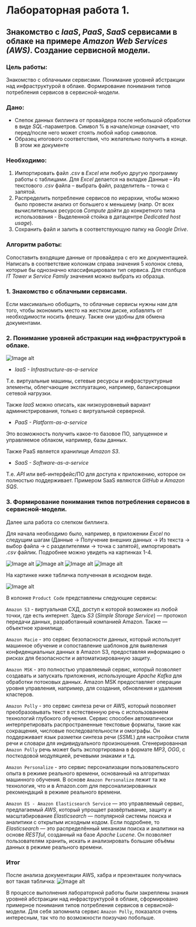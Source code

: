# Лабораторная работа 1. 
## Знакомство с _IaaS_, _PaaS_, _SaaS_ сервисами в облаке на примере _Amazon Web Services (AWS)_. Создание сервисной модели.
### Цель работы: 

Знакомство с облачными сервисами. Понимание уровней абстракции над инфраструктурой в облаке. Формирование понимания типов потребления сервисов в сервисной-модели. 
### Дано: 
- Слепок данных биллинга от провайдера после небольшой обработки в виде _SQL_-параметров. Символ % в начале/конце означает, что перед/после него может стоять любой набор символов.
- Образец итогового соответствия, что желательно получить в конце. В этом же документе  
### Необходимо: 

1. Импортировать файл _.csv_ в _Excel_ или любую другую программу работы с таблицами. Для _Excel_ делается на вкладке Данные – Из текстового _.csv_ файла – выбрать файл, разделитель – точка с запятой.
2. Распределить потребление сервисов по иерархии, чтобы можно было провести анализ от большего к меньшему (напр. От всех вычислительных ресурсов _Compute_ дойти до конкретного типа использования - Выделенной стойка в датацентре _Dedicated host usage_).
3. Сохранить файл и залить в соответствующую папку на _Google Drive_.

### Алгоритм работы: 
Сопоставить входящие данные от провайдера с его же документацией. Написать в соответствие колонкам справа значения 5 колонок слева, которые бы однозначно классифицировали тип сервиса. Для столбцов _IT Tower_ и _Service Family_ значения можно выбрать из образца.
### 1. Знакомство с облачными сервисами. 
	
Если максимально обобщить, то облачные сервисы нужны нам для того, чтобы экономить
место на жестком диске, избавлять от необходимости носить флешку. Также они удобны
для обмена документами. 
 
### 2. Понимание уровней абстракции над инфраструктурой в облаке. 

![Image alt](0.png)

- _IaaS - Infrastructure-as-a-service_
  
Т.е. виртуальные машины, сетевые ресурсы и инфраструктурные элементы, облегчающие
эксплуатацию, например, балансировщики сетевой нагрузки. 

Также _IaaS_ можно описать, как низкоуровневый вариант администрирования, только с
виртуальной серверной.

- _PaaS - Platform-as-a-service_
  
Это возможность получить какое-то базовое ПО, запущенное и управляемое облаком, 
например, базы данных.

Также PaaS является хранилище _Amazon S3_.

- _SaaS - Software-as-a-service_
  
Т.е. _API_ или веб-интерфейс/ПО для доступа к приложению, которое он полностью 
поддерживает. Примером SaaS являются _GitHub_ и _Amazon SQS_.

### 3. Формирование понимания типов потребления сервисов в сервисной-модели. 
Далее шла работа со слепком биллинга. 

Для начала необходимо было, например,
в приложении _Excel_ по следущим шагам (Данные -> Получение внешних данных -> 
Из текста -> выбор файла -> с разделителями -> точка с запятой), импортировать
_.csv_ файлик. Подробнее можно увидеть на картинках 1-4. 

![Image alt](1.png)
![Image alt](2.png)
![Image alt](3.png)
![Image alt](4.png)

На картинке ниже табличка полученная в исходном виде. 

![Image alt](5.png)

В колонке `Product Code` представлены следующие сервисы:

`Amazon S3` - виртуальная СХД, доступ к которой возможен из любой точки, где есть 
интернет. Здесь _S3_ (_Simple Storage Service_) — протокол передачи данных, 
разработанный компанией Amazon. Также — объектное хранилище.

`Amazon Macie` - это сервис безопасности данных, который использует машинное 
обучение и сопоставление шаблонов для выявления конфиденциальных данных в 
Amazon S3, предоставляя информацию о рисках для безопасности и автоматизированную 
защиту.

`Amazon MSK` - это полностью управляемый сервис, который позволяет создавать и 
запускать приложения, использующие _Apache Kafka_ для обработки потоковых данных. 
Amazon MSK предоставляет операции уровня управления, например, для создания, 
обновления и удаления кластеров.

`Amazon Polly` - это сервис синтеза речи от AWS, который позволяет преобразовывать 
текст в естественную речь с использованием технологий глубокого обучения. 
Сервис способен автоматически интерпретировать распространенные текстовые форматы,
такие как сокращения, числовые последовательности и омографы.
Он поддерживает язык разметки синтеза речи (_SSML_) для настройки стиля речи и 
словари для индивидуального произношения. Сгенерированная `Amazon Polly` 
речь может быть экспортирована в формате _MP3_, _OGG_, с посткодовой модуляцией, 
речевыми знаками и т.д.

`Amazon Personalize` - это сервис персонализации пользовательского опыта в режиме 
реального времени, основанный на алгоритмах машинного обучения.
В основе `Amazon Personalize` лежит та же технология, что и в Amazon.com для 
персонализированных рекомендаций в режиме реального времени.

`Amazon ES - Amazon Elasticsearch Service` — это управляемый сервис, предлагаемый 
_AWS_, который упрощает развёртывание, защиту и масштабирование _Elasticsearch_ — 
популярной системы поиска и аналитики с открытым исходным кодом. 
Если подробнее, то _Elasticsearch_ — это распределённый механизм поиска и аналитики 
на основе _RESTful_, созданный на базе _Apache Lucene_. Он позволяет пользователям 
хранить, искать и анализировать большие объёмы данных в режиме реального времени.

### Итог
После анализа документации AWS, хабра и презенташек получилась вот такая табличка:
![Image alt](итогский.png)

В процессе выполнения лабораторной работы были закреплены знания уровней абстракции над инфраструктурой в облаке, сформировано примерное понимания типов потребления сервисов в сервисной-модели. Для себя запомнила сервис `Amazon Polly`, показался очень интересным, так что по возможности поизучаю побольше.

